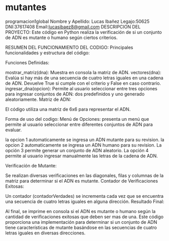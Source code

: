 # mutantes
programacion1global
Nombre y Apellido: Lucas Ibañez
Legajo:50625
DNI:37617408
Email:lucasibaez8@gmail.com
DESCRIPCION DEL PROYECTO:
Este código en Python realiza la verificación de si un conjunto de ADN es mutante o humano según ciertos criterios.

RESUMEN DEL FUNCIONAMIENTO DEL CODIGO:
Principales funcionalidades y estructura del código:

Funciones Definidas:

mostrar_matriz(dna): Muestra en consola la matriz de ADN.
vectores(dna): Evalúa si hay más de una secuencia de cuatro letras iguales en una cadena de ADN. Devuelve True si cumple con el criterio y False en caso contrario.
ingresar_dna(opcion): Permite al usuario seleccionar entre tres opciones para ingresar conjuntos de ADN: dos predefinidos y uno generado aleatoriamente.
Matriz de ADN:

El código utiliza una matriz de 6x6 para representar el ADN.

Forma de uso del codigo:
Menú de Opciones: presenta un menú que permite al usuario seleccionar entre diferentes conjuntos de ADN para evaluar.
 
la opcion 1 automaticamente se ingresa un ADN mutante para su revision.
la opcion 2 automaticamente se ingresa un ADN humano para su revision.
La opción 3 permite generar un conjunto de ADN aleatorio.
La opción 4 permite al usuario ingresar manualmente las letras de la cadena de ADN.

Verificación de Mutante:

Se realizan diversas verificaciones en las diagonales, filas y columnas de la matriz para determinar si el ADN es mutante.
Contador de Verificaciones Exitosas:

Un contador (contadorVerdades) se incrementa cada vez que se encuentra una secuencia de cuatro letras iguales en alguna dirección.
Resultado Final:

Al final, se imprime en consola si el ADN es mutante o humano según la cantidad de verificaciones exitosas que deben ser mas de una.
Este código proporciona una implementación para determinar si un conjunto de ADN tiene características de mutante basándose en las secuencias de cuatro letras 
iguales en diversas direcciones.
 
